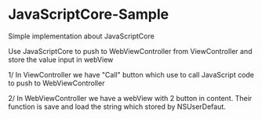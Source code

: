# JavaScriptCore-Sample
Simple implementation about JavaScriptCore



Use JavaScriptCore to push to WebViewController from ViewController and store the value input in webView 


1/ In ViewController we have "Call" button which use to call JavaScript code to push to WebViewController

2/ In WebViewController we have a webView with 2 button in content. Their function is save and load the string which stored by NSUserDefaut.
